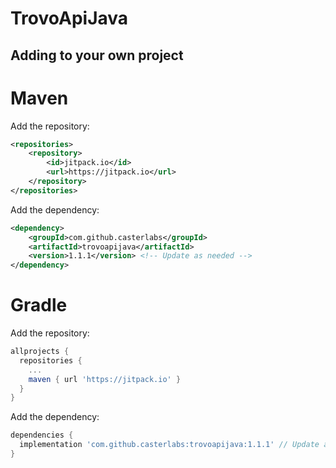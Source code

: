 # TrovoApiJava
 
## Adding to your own project

# Maven
Add the repository:
```xml
<repositories>
    <repository>
        <id>jitpack.io</id>
        <url>https://jitpack.io</url>
    </repository>
</repositories>
```  
  
Add the dependency:
```xml
<dependency>
    <groupId>com.github.casterlabs</groupId>
    <artifactId>trovoapijava</artifactId>
    <version>1.1.1</version> <!-- Update as needed -->
</dependency>
```

# Gradle
Add the repository:
```gradle
allprojects {
  repositories {
    ...
    maven { url 'https://jitpack.io' }
  }
}
```  
  
Add the dependency:
```gradle
dependencies {
  implementation 'com.github.casterlabs:trovoapijava:1.1.1' // Update as needed.
}
```
